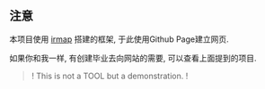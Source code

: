 ## 注意

本项目使用 [irmap](https://github.com/yuehaowang/irmap) 搭建的框架, 于此使用Github Page建立网页.

如果你和我一样, 有创建毕业去向网站的需要, 可以查看上面提到的项目.

>! This is not a TOOL but a demonstration. !

